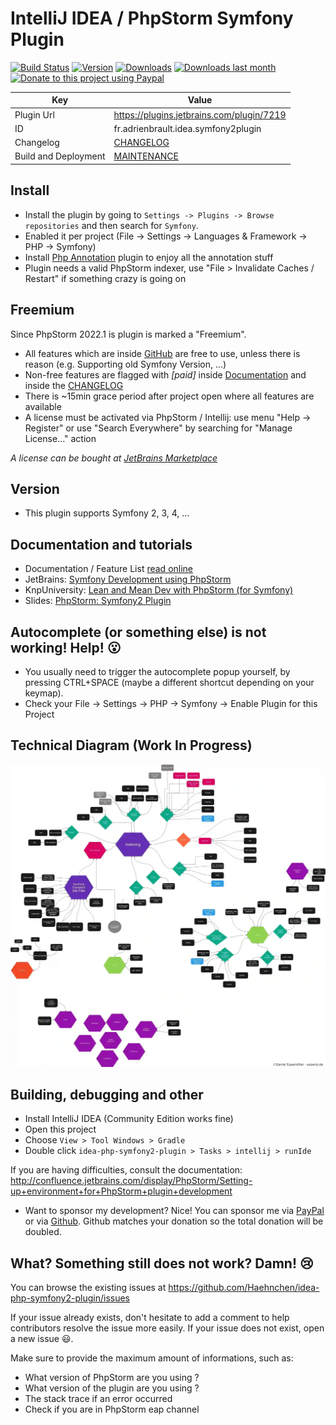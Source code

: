 IntelliJ IDEA / PhpStorm Symfony Plugin
========================
[![Build Status](https://github.com/Haehnchen/idea-php-symfony2-plugin/actions/workflows/gradle.yml/badge.svg?branch=master)](https://github.com/Haehnchen/idea-php-symfony2-plugin/actions/workflows/gradle.yml)
[![Version](http://phpstorm.espend.de/badge/7219/version)](https://plugins.jetbrains.com/plugin/7219)
[![Downloads](http://phpstorm.espend.de/badge/7219/downloads)](https://plugins.jetbrains.com/plugin/7219)
[![Downloads last month](http://phpstorm.espend.de/badge/7219/last-month)](https://plugins.jetbrains.com/plugin/7219)
[![Donate to this project using Paypal](https://img.shields.io/badge/paypal-donate-yellow.svg)](https://www.paypal.me/DanielEspendiller)

Key                  | Value
-------------------- | --------------------
Plugin Url           | https://plugins.jetbrains.com/plugin/7219
ID                   | fr.adrienbrault.idea.symfony2plugin
Changelog            | [CHANGELOG](CHANGELOG.md)
Build and Deployment | [MAINTENANCE](MAINTENANCE.md)

Install
---------------------
* Install the plugin by going to `Settings -> Plugins -> Browse repositories` and then search for `Symfony`.
* Enabled it per project (File -> Settings -> Languages & Framework -> PHP -> Symfony)
* Install [Php Annotation](http://plugins.jetbrains.com/plugin/7320) plugin to enjoy all the annotation stuff
* Plugin needs a valid PhpStorm indexer, use "File > Invalidate Caches / Restart" if something crazy is going on

Freemium
---------------------

Since PhpStorm 2022.1 is plugin is marked a "Freemium".

* All features which are inside [GitHub](https://github.com/Haehnchen/idea-php-symfony2-plugin) are free to use, unless there is reason (e.g. Supporting old Symfony Version, ...) 
* Non-free features are flagged with _[paid]_ inside [Documentation](https://espend.de/phpstorm/plugin/symfony) and inside the [CHANGELOG](https://github.com/Haehnchen/idea-php-symfony2-plugin/blob/master/CHANGELOG.md)  
* There is ~15min grace period after project open where all features are available
* A license must be activated via PhpStorm / Intellij: use menu "Help -> Register" or use "Search Everywhere" by searching for "Manage License..." action 

_A license can be bought at [JetBrains Marketplace](https://plugins.jetbrains.com/plugin/7219-symfony-support/pricing)_

Version
---------------------

* This plugin supports Symfony 2, 3, 4, ...

Documentation and tutorials
---------------------

* Documentation / Feature List [read online](https://espend.de/phpstorm/plugin/symfony)
* JetBrains: [Symfony Development using PhpStorm](https://confluence.jetbrains.com/display/PhpStorm/Symfony+Development+using+PhpStorm)
* KnpUniversity: [Lean and Mean Dev with PhpStorm (for Symfony)](https://knpuniversity.com/screencast/phpstorm)
* Slides: [PhpStorm: Symfony2 Plugin](https://www.slideshare.net/Haehnchen/phpstorm-symfony2-plugin)

Autocomplete (or something else) is not working! Help! :open_mouth:
-------------------------------------------------------------------

* You usually need to trigger the autocomplete popup yourself, by pressing CTRL+SPACE (maybe a different shortcut depending on your keymap).
* Check your File -> Settings -> PHP -> Symfony -> Enable Plugin for this Project

Technical Diagram (Work In Progress)
--------------------

![Symfony Plugin Technical Diagram](plugin-diagram.webp)

Building, debugging and other
--------------------

* Install IntelliJ IDEA (Community Edition works fine)
* Open this project
* Choose `View > Tool Windows > Gradle`
* Double click `idea-php-symfony2-plugin > Tasks > intellij > runIde`

If you are having difficulties, consult the documentation: http://confluence.jetbrains.com/display/PhpStorm/Setting-up+environment+for+PhpStorm+plugin+development

* Want to sponsor my development? Nice! You can sponsor me via [PayPal](https://www.paypal.com/cgi-bin/webscr?cmd=_s-xclick&hosted_button_id=5ZTGW6H4Y7MT8) or via [Github](https://github.com/sponsors/Haehnchen). Github matches your donation so the total donation will be doubled. 

What? Something still does not work? Damn! :cry:
------------------------------------------------

You can browse the existing issues at https://github.com/Haehnchen/idea-php-symfony2-plugin/issues

If your issue already exists, don't hesitate to add a comment to help contributors resolve the issue more easily.
If your issue does not exist, open a new issue :smiley:.

Make sure to provide the maximum amount of informations, such as:
* What version of PhpStorm are you using ?
* What version of the plugin are you using ?
* The stack trace if an error occurred
* Check if you are in PhpStorm eap channel
